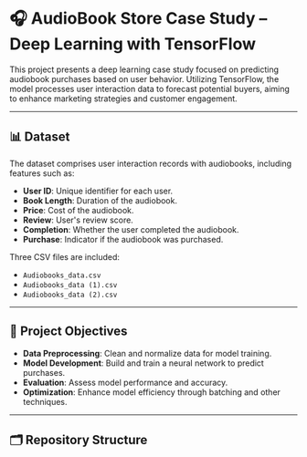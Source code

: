 # 🎧 AudioBook Store Case Study – Deep Learning with TensorFlow

This project presents a deep learning case study focused on predicting audiobook purchases based on user behavior. Utilizing TensorFlow, the model processes user interaction data to forecast potential buyers, aiming to enhance marketing strategies and customer engagement.

---

## 📊 Dataset

The dataset comprises user interaction records with audiobooks, including features such as:

- **User ID**: Unique identifier for each user.
- **Book Length**: Duration of the audiobook.
- **Price**: Cost of the audiobook.
- **Review**: User's review score.
- **Completion**: Whether the user completed the audiobook.
- **Purchase**: Indicator if the audiobook was purchased.

Three CSV files are included:

- `Audiobooks_data.csv`
- `Audiobooks_data (1).csv`
- `Audiobooks_data (2).csv`

---

## 🧠 Project Objectives

- **Data Preprocessing**: Clean and normalize data for model training.
- **Model Development**: Build and train a neural network to predict purchases.
- **Evaluation**: Assess model performance and accuracy.
- **Optimization**: Enhance model efficiency through batching and other techniques.

---

## 🗂️ Repository Structure


